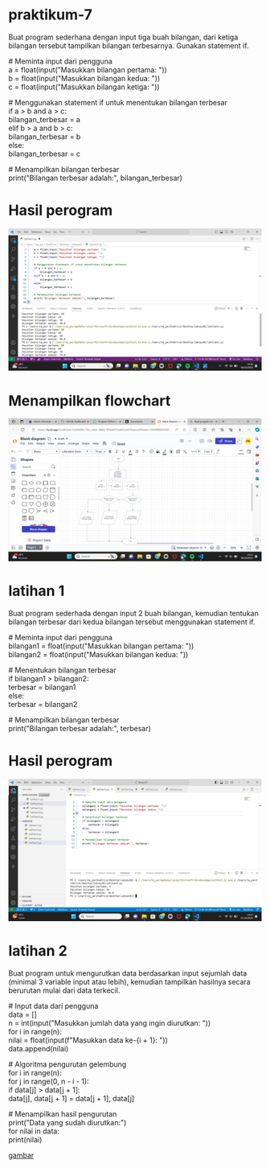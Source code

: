 # praktikum-7
Buat program sederhana dengan input tiga buah bilangan, dari ketiga bilangan
tersebut tampilkan bilangan terbesarnya. Gunakan statement if.
<P># Meminta input dari pengguna
<br>a = float(input("Masukkan bilangan pertama: "))
<br>b = float(input("Masukkan bilangan kedua: "))
<br>c = float(input("Masukkan bilangan ketiga: "))

<P># Menggunakan statement if untuk menentukan bilangan terbesar
<br>if a > b and a > c:
   <br>bilangan_terbesar = a
<br>elif b > a and b > c:
 <br>   bilangan_terbesar = b
<br>else:
  <br>  bilangan_terbesar = c

<P># Menampilkan bilangan terbesar
<br>print("Bilangan terbesar adalah:", bilangan_terbesar)
    
# Hasil perogram
    
![gambar](ss1.png)
    
# Menampilkan flowchart
    
![gambar](flowchart.png)


# latihan 1
Buat program sederhada dengan input 2 buah bilangan, kemudian tentukan bilangan terbesar dari kedua bilangan tersebut menggunakan statement if.
<P> # Meminta input dari pengguna
<br>bilangan1 = float(input("Masukkan bilangan pertama: "))
<br>bilangan2 = float(input("Masukkan bilangan kedua: "))

<P># Menentukan bilangan terbesar
<br>if bilangan1 > bilangan2:
  <br>  terbesar = bilangan1
<br>else:
   <br> terbesar = bilangan2

<p># Menampilkan bilangan terbesar
<br>print("Bilangan terbesar adalah:", terbesar)
    
# Hasil perogram

![gambar](ss10.png)

# latihan 2
Buat program untuk mengurutkan data berdasarkan input sejumlah
data (minimal 3 variable input atau lebih), kemudian tampilkan
hasilnya secara berurutan mulai dari data terkecil.
<P># Input data dari pengguna
<br>data = []
<br>n = int(input("Masukkan jumlah data yang ingin diurutkan: "))
<br>for i in range(n):
  <br>  nilai = float(input(f"Masukkan data ke-{i + 1}: "))
  <br>  data.append(nilai)

<P># Algoritma pengurutan gelembung
<br>for i in range(n):
  <br>  for j in range(0, n - i - 1):
    <br>    if data[j] > data[j + 1]:
        <br>    data[j], data[j + 1] = data[j + 1], data[j]

<P># Menampilkan hasil pengurutan
<br>print("Data yang sudah diurutkan:")
<br>for nilai in data:
   <br> print(nilai)

   [gambar](ss3.png)


